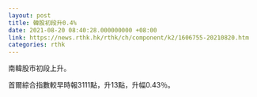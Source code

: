 ```yaml
---
layout: post
title: 韓股初段升0.4%
date: 2021-08-20 08:40:28.000000000 +08:00
link: https://news.rthk.hk/rthk/ch/component/k2/1606755-20210820.htm
categories: rthk
---
```


南韓股市初段上升。

首爾綜合指數較早時報3111點，升13點，升幅0.43％。

